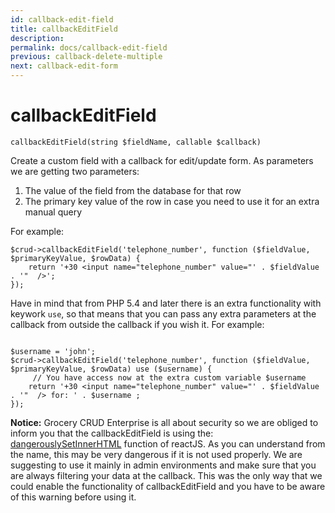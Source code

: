 ```yaml
---
id: callback-edit-field
title: callbackEditField
description: 
permalink: docs/callback-edit-field
previous: callback-delete-multiple
next: callback-edit-form
---
```


# callbackEditField

<pre><code class="language-php">callbackEditField(string $fieldName, callable $callback)</code></pre>
Create a custom field with a callback for edit/update form. As parameters we are getting two parameters:

<ol>
	<li>The value of the field from the database for that row</li>
	<li>The primary key value of the row in case you need to use it for an extra manual query</li>
</ol>

For example:
<pre><code class="language-php">$crud->callbackEditField('telephone_number', function ($fieldValue, $primaryKeyValue, $rowData) {
    return '+30 &lt;input name="telephone_number" value="' . $fieldValue . '"  /&gt;';
});</code></pre>

Have in mind that from PHP 5.4 and later there is an extra functionality with keywork <code>use</code>, so that means that you can pass any extra parameters at the callback from outside the callback if you wish it. For example:

<pre><code class="language-php">
$username = 'john';
$crud->callbackEditField('telephone_number', function ($fieldValue, $primaryKeyValue, $rowData) use ($username) {
     // You have access now at the extra custom variable $username
    return '+30 &lt;input name="telephone_number" value="' . $fieldValue . '"  /&gt; for: ' . $username ;
});</code></pre>

<strong>Notice:</strong> Grocery CRUD Enterprise is all about security so we are obliged to inform you that the callbackEditField is using the: <a href="https://facebook.github.io/react/docs/dom-elements.html#dangerouslysetinnerhtml" target="_blank">dangerouslySetInnerHTML</a> function of reactJS. As you can understand from the name, this may be very dangerous if it is not used properly. We are suggesting to use it mainly in admin environments and make sure that you are always filtering your data at the callback. This was the only way that we could enable the functionality of callbackEditField and you have to be aware of this warning before using it.